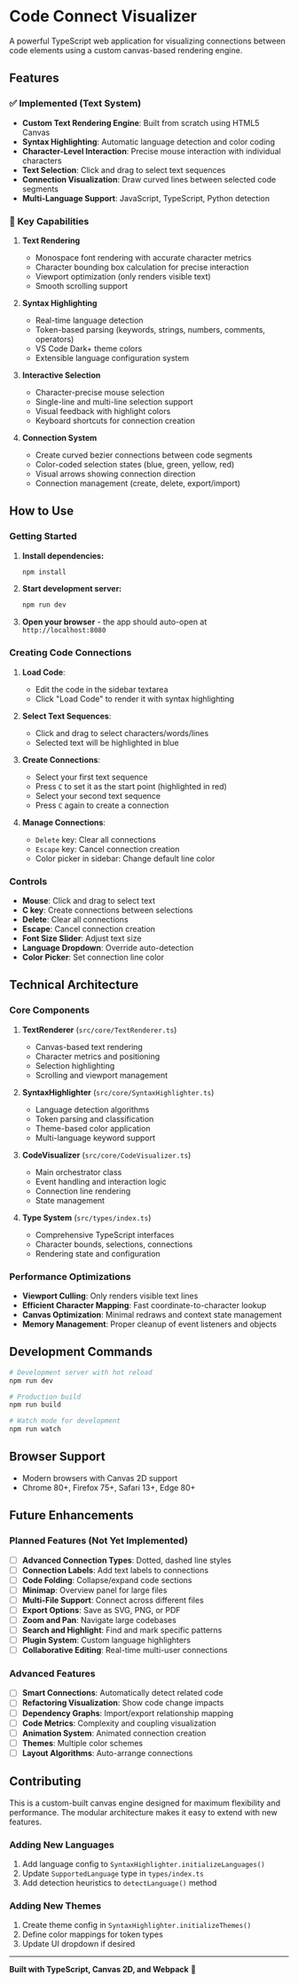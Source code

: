 # Code Connect Visualizer

A powerful TypeScript web application for visualizing connections between code elements using a custom canvas-based rendering engine.

## Features

### ✅ Implemented (Text System)

- **Custom Text Rendering Engine**: Built from scratch using HTML5 Canvas
- **Syntax Highlighting**: Automatic language detection and color coding
- **Character-Level Interaction**: Precise mouse interaction with individual characters
- **Text Selection**: Click and drag to select text sequences
- **Connection Visualization**: Draw curved lines between selected code segments
- **Multi-Language Support**: JavaScript, TypeScript, Python detection

### 🎯 Key Capabilities

1. **Text Rendering**
   - Monospace font rendering with accurate character metrics
   - Character bounding box calculation for precise interaction
   - Viewport optimization (only renders visible text)
   - Smooth scrolling support

2. **Syntax Highlighting**
   - Real-time language detection
   - Token-based parsing (keywords, strings, numbers, comments, operators)
   - VS Code Dark+ theme colors
   - Extensible language configuration system

3. **Interactive Selection**
   - Character-precise mouse selection
   - Single-line and multi-line selection support
   - Visual feedback with highlight colors
   - Keyboard shortcuts for connection creation

4. **Connection System**
   - Create curved bezier connections between code segments
   - Color-coded selection states (blue, green, yellow, red)
   - Visual arrows showing connection direction
   - Connection management (create, delete, export/import)

## How to Use

### Getting Started

1. **Install dependencies:**
   ```bash
   npm install
   ```

2. **Start development server:**
   ```bash
   npm run dev
   ```

3. **Open your browser** - the app should auto-open at `http://localhost:8080`

### Creating Code Connections

1. **Load Code**: 
   - Edit the code in the sidebar textarea
   - Click "Load Code" to render it with syntax highlighting

2. **Select Text Sequences**:
   - Click and drag to select characters/words/lines
   - Selected text will be highlighted in blue

3. **Create Connections**:
   - Select your first text sequence
   - Press `C` to set it as the start point (highlighted in red)
   - Select your second text sequence 
   - Press `C` again to create a connection

4. **Manage Connections**:
   - `Delete` key: Clear all connections
   - `Escape` key: Cancel connection creation
   - Color picker in sidebar: Change default line color

### Controls

- **Mouse**: Click and drag to select text
- **C key**: Create connections between selections
- **Delete**: Clear all connections  
- **Escape**: Cancel connection creation
- **Font Size Slider**: Adjust text size
- **Language Dropdown**: Override auto-detection
- **Color Picker**: Set connection line color

## Technical Architecture

### Core Components

1. **TextRenderer** (`src/core/TextRenderer.ts`)
   - Canvas-based text rendering
   - Character metrics and positioning
   - Selection highlighting
   - Scrolling and viewport management

2. **SyntaxHighlighter** (`src/core/SyntaxHighlighter.ts`) 
   - Language detection algorithms
   - Token parsing and classification
   - Theme-based color application
   - Multi-language keyword support

3. **CodeVisualizer** (`src/core/CodeVisualizer.ts`)
   - Main orchestrator class
   - Event handling and interaction logic
   - Connection line rendering
   - State management

4. **Type System** (`src/types/index.ts`)
   - Comprehensive TypeScript interfaces
   - Character bounds, selections, connections
   - Rendering state and configuration

### Performance Optimizations

- **Viewport Culling**: Only renders visible text lines
- **Efficient Character Mapping**: Fast coordinate-to-character lookup
- **Canvas Optimization**: Minimal redraws and context state management
- **Memory Management**: Proper cleanup of event listeners and objects

## Development Commands

```bash
# Development server with hot reload
npm run dev

# Production build
npm run build

# Watch mode for development
npm run watch
```

## Browser Support

- Modern browsers with Canvas 2D support
- Chrome 80+, Firefox 75+, Safari 13+, Edge 80+

## Future Enhancements

### Planned Features (Not Yet Implemented)

- [ ] **Advanced Connection Types**: Dotted, dashed line styles
- [ ] **Connection Labels**: Add text labels to connections
- [ ] **Code Folding**: Collapse/expand code sections  
- [ ] **Minimap**: Overview panel for large files
- [ ] **Multi-File Support**: Connect across different files
- [ ] **Export Options**: Save as SVG, PNG, or PDF
- [ ] **Zoom and Pan**: Navigate large codebases
- [ ] **Search and Highlight**: Find and mark specific patterns
- [ ] **Plugin System**: Custom language highlighters
- [ ] **Collaborative Editing**: Real-time multi-user connections

### Advanced Features

- [ ] **Smart Connections**: Automatically detect related code
- [ ] **Refactoring Visualization**: Show code change impacts
- [ ] **Dependency Graphs**: Import/export relationship mapping
- [ ] **Code Metrics**: Complexity and coupling visualization
- [ ] **Animation System**: Animated connection creation
- [ ] **Themes**: Multiple color schemes
- [ ] **Layout Algorithms**: Auto-arrange connections

## Contributing

This is a custom-built canvas engine designed for maximum flexibility and performance. The modular architecture makes it easy to extend with new features.

### Adding New Languages

1. Add language config to `SyntaxHighlighter.initializeLanguages()`
2. Update `SupportedLanguage` type in `types/index.ts`
3. Add detection heuristics to `detectLanguage()` method

### Adding New Themes

1. Create theme config in `SyntaxHighlighter.initializeThemes()`
2. Define color mappings for token types
3. Update UI dropdown if desired

---

**Built with TypeScript, Canvas 2D, and Webpack** 🚀 